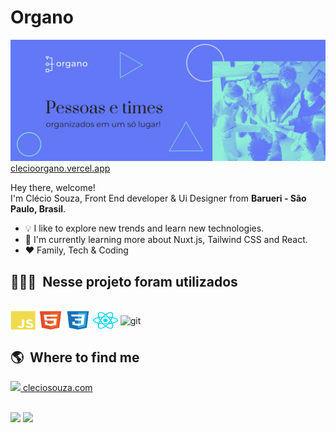 # Organo

<p aligh="left">
  <img  src="./public/images/banner.png" />
  <a href="https://clecioorgano.vercel.app/">clecioorgano.vercel.app 
  </a>
  <p>Hey there, welcome!</br>
  I'm Clécio Souza, Front End developer & Ui Designer from <b>Barueri - São Paulo, Brasil</b>.</p>

- 💡  I like to explore new trends and learn new technologies.
- 🌱 I'm currently learning more about Nuxt.js, Tailwind CSS and React.
- ❤ Family, Tech & Coding

## 👨🏻‍💻 &nbsp;Nesse projeto foram utilizados ##
<div style="display: inline_block"><br>  
  <img align="center" height="30" width="40" alt="javascript" src="https://raw.githubusercontent.com/devicons/devicon/master/icons/javascript/javascript-plain.svg">
  <img align="center" height="30" width="40" alt="html5" src="https://raw.githubusercontent.com/devicons/devicon/master/icons/html5/html5-original.svg">
  <img align="center" height="30" width="40" alt="css3" src="https://raw.githubusercontent.com/devicons/devicon/master/icons/css3/css3-original.svg">  
  <img align="center" height="30" width="40" alt="git" src="./public/images/react.svg">
  <img align="center" height="30" width="40" alt="git" src="https://cdn.jsdelivr.net/gh/devicons/devicon/icons/git/git-original.svg">
</div>

## 🌎 &nbsp;Where to find me ##

  <a href="https://www.cleciosouza.com" target="_blank"><img src="https://cleciosouza.com/wp-content/uploads/2023/10/cropped-logo-simbol-blu-3.png" width="30" > cleciosouza.com</a>
<div style="display: inline_block"><br> 
  <a href="https://www.linkedin.com/in/cleciosouza/" target="_blank"><img src="https://img.shields.io/badge/-LinkedIn-%230077B5?style=for-the-badge&logo=linkedin&logoColor=white" target="_blank"></a> 
  <a href = "mailto:clecio@gmail.com"><img src="https://img.shields.io/badge/-Gmail-%23333?style=for-the-badge&logo=gmail&logoColor=white" target="_blank"></a>
</div>